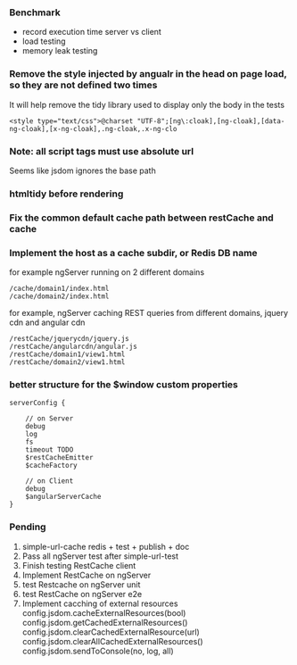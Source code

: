 ### Benchmark

- record execution time server vs client
- load testing
- memory leak testing

### Remove the style injected by angualr in the head on page load, so they are not defined two times

It will help remove the tidy library used to display only the body in the tests

```
<style type="text/css">@charset "UTF-8";[ng\:cloak],[ng-cloak],[data-ng-cloak],[x-ng-cloak],.ng-cloak,.x-ng-clo
```

### Note: all script tags must use absolute url
Seems like jsdom ignores the base path


### htmltidy before rendering
 
 
### Fix the common default cache path between restCache and cache

### Implement the host as a cache subdir, or Redis DB name

for example ngServer running on 2 different domains

    /cache/domain1/index.html
    /cache/domain2/index.html
    
for example, ngServer caching REST queries from different domains, jquery cdn and angular cdn

    /restCache/jquerycdn/jquery.js
    /restCache/angularcdn/angular.js
    /restCache/domain1/view1.html
    /restCache/domain2/view1.html
        
### better structure for the $window custom properties 

    serverConfig {
        
        // on Server   
        debug
        log
        fs
        timeout TODO
        $restCacheEmitter
        $cacheFactory
        
        // on Client
        debug       
        $angularServerCache                
    }

### Pending

1. simple-url-cache redis + test + publish + doc
2. Pass all ngServer test after simple-url-test
3. Finish testing RestCache client
4. Implement RestCache on  ngServer
5. test Restcache on ngServer unit
6. test RestCache on ngServer e2e
7. Implement cacching of external resources
    config.jsdom.cacheExternalResources(bool)
    config.jsdom.getCachedExternalResources()
    config.jsdom.clearCachedExternalResource(url)
    config.jsdom.clearAllCachedExternalResources()
    config.jsdom.sendToConsole(no, log, all)
    
    
